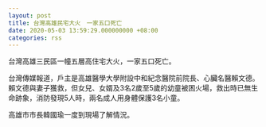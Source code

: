 ```yaml
---
layout: post
title: 台灣高雄民宅大火　一家五口死亡
date: 2020-05-03 13:59:29.000000000 +08:00
categories: rss
---
```


台灣高雄三民區一幢五層高住宅大火，一家五口死亡。

台灣傳媒報道，戶主是高雄醫學大學附設中和紀念醫院前院長、心臟名醫賴文德。賴文德與妻子獲救，但女兒、女婿及3名2歲至5歲的幼童被困火場，救出時已無生命跡象，消防發現5人時，兩名成人用身體保護3名小童。

高雄市市長韓國瑜一度到現場了解情況。

